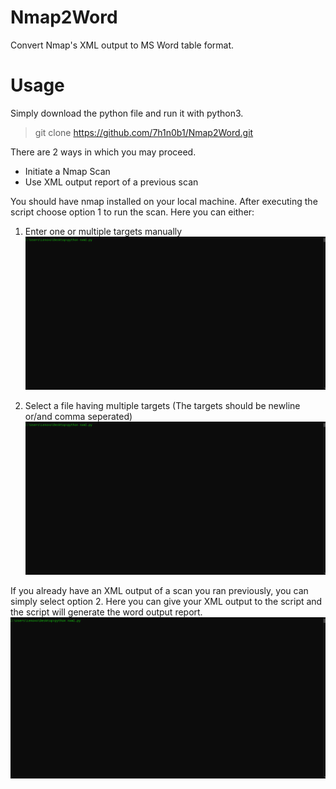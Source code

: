 # Nmap2Word
Convert Nmap's XML output to MS Word table format.

# Usage
Simply download the python file and run it with python3.
> git clone https://github.com/7h1n0b1/Nmap2Word.git

There are 2 ways in which you may proceed. 
- Initiate a Nmap Scan
- Use XML output report of a previous scan

You should have nmap installed on your local machine. After executing the script choose option 1 to run the scan. Here you can either: 
1. Enter one or multiple targets manually
![Manually Enter Targets](https://github.com/7h1n0b1/Nmap2Word/blob/master/POC/ManualTarg.gif)

2. Select a file having multiple targets (The targets should be newline or/and comma seperated)
![Select File With Multiple Targets](https://github.com/7h1n0b1/Nmap2Word/blob/master/POC/FileTargs.gif)

If you already have an XML output of a scan you ran previously, you can simply select option 2.
Here you can give your XML output to the script and the script will generate the word output report.
![Report from XML File](https://github.com/7h1n0b1/Nmap2Word/blob/master/POC/XMLTarg.gif)
